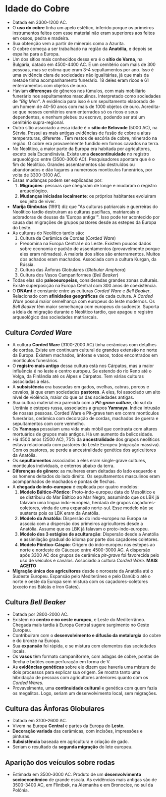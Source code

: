 # Idade do Cobre

- Datada em 3300-1200 AC.
- O **uso do cobre** tinha um apelo estético, inferido porque os primeiros instrumentos feitos com esse material não eram superiores aos feitos em ossos, pedra e madeira.
- Sua obtenção vem a partir de minerais como a Azurita.
- O cobre começa a ser trabalhado na região da **Anatólia**, e depois se espalha para a Europa.
- Um dos sítios mais conhecidos dessa era é o **sítio de Varna**, na Bulgária, datado em 4500-4400 AC. É um cemitério com mais de 300 pessoas, mas se estima que eram 3-4 sepultamentos por ano. Isso é uma evidência clara de sociedades não igualitárias, já que mais da metade tinha acompanhamento funerário. 18 deles eram ricos e 61 enterramentos com objetos de ouro.
- Haviam **diferenças** de gêneros nos túmulos, com mais mobiliário funerário nos sepultamentos masculinos. Interpretado como sociedades de *"Big Men"*. A evidência para isso é um sepultamento elaborado de um homem de 40-50 anos com mais de 1000 objetos de ouro. Acredita-se que nesses cemitérios eram enterrados só os ricos e seus dependentes, e nenhum plebeu ou escravo, podendo ser até um cemitério supra-regional.
- Outro sítio associado a essa idade é o **sítio de Belovode** (5000 AC), na Sérvia. Possui as mais antigas evidências de fusão de cobre a altas temperaturas, diferente . Tem restos de escória de cobre, minerado na região. O cobre era provavelmente fundido em fornos cavados na terra.
- No Neolítico, a maior parte da Europa era habitada por agricultores, exceto pela Escandinávia. Existe uma **descontinuidade** no registro arqueológico entre (3500-3000 AC). Pesquisadores apontam que é o fim do Neolítico. Grandes assentamentos são destruídos ou abandonados e dão lugares a numerosos montículos funerários, por volta de 3300-3100 AC.
- Essas mudanças podem ser explicadas por:
  1. **Migrações**: pessoas que chegaram de longe e mudaram o registro arqueológico.
  2. **Mudanças iniciadas localmente**: os próprios habitantes evoluíram seu jeito de viver.
- **Marija Gimbutas** (1991) diz que "As culturas patriarcais e guerreiras do Neolítico tardio destruíram as culturas pacífiacs, matriarcais e adoradoras de deusas da 'Europa antiga'". Isso pode ter acontecido por causa das migrações de grupos pastores desde as estepes da Europa do Leste.
- As culturas do Neolitico tardio são:
  1. Cultura da Cerâmica de Cordas (*Corded Ware*)
    - Predomina na Europa Central e do Leste. Existem poucos dados sobre economia e padrão de assentamentos (provavelmente porque eles eram nômades). A maioria dos sítios são enterramentos. Muitos dos achados eram machados. Associada com a cultura Kurgan, da Rússia.
  2. Cultura das Ânforas Globulares (*Globular Amphora*)
  3. Cultura dos Vasos Campaniformes (*Bell Beaker*)
- Todas elas são **paleoeuropeias**, consideradas grandes zonas culturais. Existe superposição na Europa Central com 300 anos de coexistência.
- O **DNAmt** é constante entre as culturas *Corded Ware* e *Bell Beaker*. Relacionado com **afinidades geográficas** de cada cultura. A *Corded Ware* possui maior semelhança com europeus do leste modernos. Os *Bell Beaker* têm maior semelhança com europeus do sudoeste. Suporta a ideia de migração durante o Neolítico tardio, que apagou o registro arqueológico das sociedades matriarcais.

## Cultura *Corded Ware*

- A cultura **Corded Ware** (3100-2000 AC) tinha cerâmicas com detalhes de cordas. Existe um continuum cultural de grandes extensão no norte da Europa. Existem machados, ânforas e vasos, todos encontrados em montículos funerários.
- O **registro mais antigo** dessa cultura está nos Cárpatos, mas a maior influência é no leste e centro europeu. Se estendo do rio Reno até o Volga, da Finlândia até os Alpes e Cárpatos. Tem várias culturas associadas a elas.
- A **subsistência** era baseadas em gados, ovelhas, cabras, porcos e cavalos, já que eram sociedades **pastores**. A eles, foi associado um alto nível de violência, maior do que os das sociedades antigas.
- Sua cultura material era parecida com a ***Pit-grave culture***, do sul da Ucrânia e estepes russa, associados a grupos **Yamnaya**. Indica intrusão de nossas pessoas. Corded Ware e Pit-grave tem em comm montículos funerários, cerâmica com decoração de cordas, machados de guerra e sepultamentos com ocre vermelho.
- Os **Yamnaya** possuiam uma vida mais móbil que contrasta com altares mortuários de grupos mais antigos. Há um aumento da belicosidade.
- Há 4500 anos (2500 AC), 75% da **ancestralidade** dos grupos neolíticos estava relacionada com pastores do Leste Europeu (migração massiva). Com os pastores, se perde a ancestralidade genética dos agricultores da Anatólia.
- Os **sepultamentos** associados a eles eram single-grave cultures, montículos individuais, e enterros abaixo da terra.
- **Diferenças de gênero**: as mulheres eram deitadas do lado esquerdo e os homens deitados do lado direito. Os sepultamentos masculinos eram acompanhados de machados e pontas de flechas.
- A **chegada do indo-europeu** é explicada por quatro modelos:
  1. **Modelo Báltico-Pôntico**: Proto-indo-europeu data do Mesolítico e se distribuiu do Mar Báltico ao Mar Negro, assumindo que os LBK já falavam uma língua indo-europeia, herdada de grupos caçadores-coletores, vinda de uma expansão norte-sul. Esse modelo não se sustenta pois os LBK eram da Anatólia.
  2. **Modelo da Anatólia**: Dispersão do indo-europeu na Europa se associa com a dispersão dos primeiros agricultores desde a Anatólia. Assume que os LBK já falavam o proto-indo-europeu.
  3. **Modelo dos 3 estágios de aculturação**: Dispersão desde a Anatólia e assimilação gradual do idioma por parte dos caçadores coletores.
  4. **Modelo Pôntico-Cáspio**: Origem do indo-europeu nas estepes ao norte e nordeste do Cáucaso entre 4500-3000 AC. A dispersão após 3300 AC dos grupos de cerâmica *pit-grave* foi favorecida pelo uso de veículos e cavalos. Associado a cultura *Corded Ware*. **MAIS ACEITO**
- **Migração única dos agricultores** desde o noroeste da Anatólia até o Sudeste Europeu. Expansão pelo Mediterâneo e pelo Danúbio até o norte e oeste da Europa sem mistura com os caçadores-coletores (exceto nos Bálcãs e Iron Gates).

## Cultura *Bell Beaker*

- Datada por 2800-2000 AC.
- Existem no **centro e no oeste europeu**, e Leste do Mediterrâneo. Chegada mais tardia à Europa Central sugere surgimento no Oeste Europeu.
- Contribuíram com o **desenvolvimento e difusão da metalurgia** do cobre e do bronze na Europa.
- Sua **expansão** foi rápida, e se mistura com elementos das sociedades locais.
- Os **vasos** têm formato campaniforme, com adagas de cobre, pontas de flecha e botões com perfuração em forma de V.
- As **evidências genéticas** sobre ele dizem que haveria uma mistura de dois processos para explicar sua origem. Se mostra tanto uma hibridação de pessoas com agricultores anteriores quanto com os *Corded Wares*.
- Provavelmente, uma **continuidade cultural** e genética com quem fazia os megalitos. Logo, seriam um desenvolvimento local, sem migrações.

## Cultura das Ânforas Globulares

- Datada em 3100-2600 AC.
- Vivem na Europa **Central** e partes da Europa do **Leste**.
- **Decoração variada** das cerâmicas, com incisões, impressões e pinturas.
- **Subsistência** baseada em agricultura e criação de gado.
- Seriam o resultado da **segunda migração** do lete europeu.

## Aparição dos veículos sobre rodas

- Estimada em 3500-3000 AC. Produto de um **desenvolvimento socioeconômico** de grande escala. As evidências mais antigas são de 3500-3400 AC, em Flintbek, na Alemanha e em Bronocice, no sul da Polônia.

